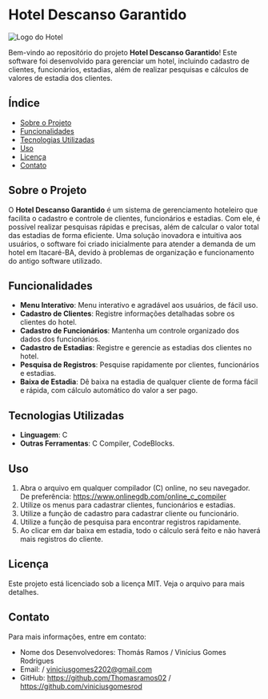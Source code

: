 # Hotel Descanso Garantido

![Logo do Hotel](https://github.com/viniciusgomesrod/Hotel-Descanso-Garantido/blob/main/logo-hotel.png)

Bem-vindo ao repositório do projeto **Hotel Descanso Garantido**! Este software foi desenvolvido para gerenciar um hotel, incluindo cadastro de clientes, funcionários, estadias, além de realizar pesquisas e cálculos de valores de estadia dos clientes. 



## Índice

- [Sobre o Projeto](#sobre-o-projeto)
- [Funcionalidades](#funcionalidades)
- [Tecnologias Utilizadas](#tecnologias-utilizadas)
- [Uso](#uso)
- [Licença](#licença)
- [Contato](#contato)

## Sobre o Projeto

O **Hotel Descanso Garantido** é um sistema de gerenciamento hoteleiro que facilita o cadastro e controle de clientes, funcionários e estadias. Com ele, é possível realizar pesquisas rápidas e precisas, além de calcular o valor total das estadias de forma eficiente.
Uma solução inovadora e intuitiva aos usuários, o software foi criado inicialmente para atender a demanda de um hotel em Itacaré-BA, devido à problemas de organização e funcionamento do antigo software utilizado.

## Funcionalidades

- **Menu Interativo**: Menu interativo e agradável aos usuários, de fácil uso.
- **Cadastro de Clientes**: Registre informações detalhadas sobre os clientes do hotel.
- **Cadastro de Funcionários**: Mantenha um controle organizado dos dados dos funcionários.
- **Cadastro de Estadias**: Registre e gerencie as estadias dos clientes no hotel.
- **Pesquisa de Registros**: Pesquise rapidamente por clientes, funcionários e estadias.
- **Baixa de Estadia**: Dê baixa na estadia de qualquer cliente de forma fácil e rápida, com cálculo automático do valor a ser pago.

## Tecnologias Utilizadas

- **Linguagem**: C
- **Outras Ferramentas**: C Compiler, CodeBlocks.

## Uso

1. Abra o arquivo em qualquer compilador (C) online, no seu navegador. De preferência: https://www.onlinegdb.com/online_c_compiler
2. Utilize os menus para cadastrar clientes, funcionários e estadias.
3. Utilize a função de cadastro para cadastrar cliente ou funcionário.
4. Utilize a função de pesquisa para encontrar registros rapidamente.
5. Ao clicar em dar baixa em estadia, todo o cálculo será feito e não haverá mais registros do cliente.

## Licença

Este projeto está licenciado sob a licença MIT. Veja o arquivo para mais detalhes.

## Contato

Para mais informações, entre em contato:

- Nome dos Desenvolvedores: Thomás Ramos / Vinícius Gomes Rodrigues
- Email: / viniciusgomes2202@gmail.com
- GitHub: https://github.com/Thomasramos02 / https://github.com/viniciusgomesrod
